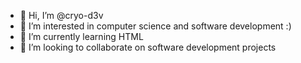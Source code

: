 - 👋 Hi, I’m @cryo-d3v
- 👀 I’m interested in computer science and software development :)
- 🌱 I’m currently learning HTML
- 💞️ I’m looking to collaborate on software development projects

<!---
cryo-d3v/cryo-d3v is a ✨ special ✨ repository because its `README.md` (this file) appears on your GitHub profile.
You can click the Preview link to take a look at your changes.
--->
